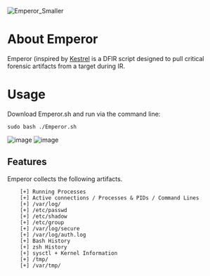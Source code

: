 ![Emperor_Smaller](https://github.com/Analyzer1x7000/Emperor/assets/103800652/c3df5e23-86e8-4b0f-8a52-022f1bcd612d)

# About Emperor
Emperor (inspired by [Kestrel](https://github.com/Analyzer1x7000/Kestrel) is a DFIR script designed to pull critical forensic artifacts from a target during IR.

# Usage

Download Emperor.sh and run via the command line:

`sudo bash ./Emperor.sh`

![image](https://github.com/Analyzer1x7000/Emperor/assets/103800652/ffee3483-70f7-472d-a603-561817123857)
![image](https://github.com/Analyzer1x7000/Emperor/assets/103800652/90422a6e-d058-4b97-a928-314b2e78ec42)


## Features

Emperor collects the following artifacts.

```
    [+] Running Processes
    [+] Active connections / Processes & PIDs / Command Lines
    [+] /var/log/
    [+] /etc/passwd
    [+] /etc/shadow
    [+] /etc/group
    [+] /var/log/secure
    [+] /var/log/auth.log
    [+] Bash History
    [+] zsh History
    [+] sysctl + Kernel Information
    [+] /tmp/
    [+] /var/tmp/
```
